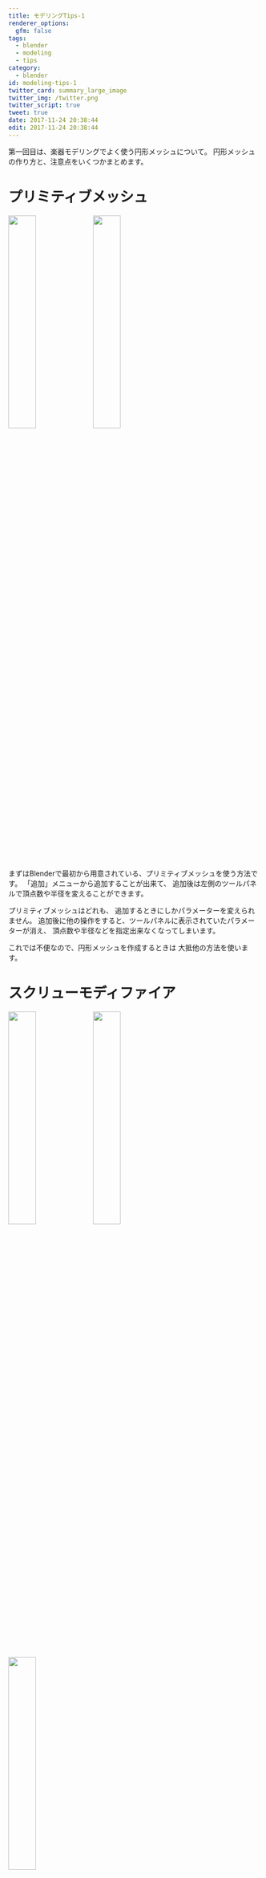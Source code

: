 ```yaml
---
title: モデリングTips-1
renderer_options:
  gfm: false
tags:
  - blender
  - modeling
  - tips
category:
  - blender
id: modeling-tips-1
twitter_card: summary_large_image
twitter_img: /twitter.png
twitter_script: true
tweet: true
date: 2017-11-24 20:38:44
edit: 2017-11-24 20:38:44
---
```


第一回目は、楽器モデリングでよく使う円形メッシュについて。
円形メッシュの作り方と、注意点をいくつかまとめます。

# プリミティブメッシュ

<img src="/blender/modeling-tips-1/img_000.png" width="33%" align="left">
<img src="/blender/modeling-tips-1/img_001.png" width="33%" align="left">
<br clear="left">

まずはBlenderで最初から用意されている、プリミティブメッシュを使う方法です。
「追加」メニューから追加することが出来て、
追加後は左側のツールパネルで頂点数や半径を変えることができます。

プリミティブメッシュはどれも、
追加するときにしかパラメーターを変えられません。
追加後に他の操作をすると、ツールパネルに表示されていたパラメーターが消え、
頂点数や半径などを指定出来なくなってしまいます。

これでは不便なので、円形メッシュを作成するときは
大抵他の方法を使います。

# スクリューモディファイア

<img src="/blender/modeling-tips-1/img_002.png" width="33%" align="left">
<img src="/blender/modeling-tips-1/img_003.png" width="33%" align="left">
<img src="/blender/modeling-tips-1/img_004.png" width="33%" align="left">
<br clear="left">
<img src="/blender/modeling-tips-1/img_005.png" width="33%" align="left">
<img src="/blender/modeling-tips-1/img_006.png" width="33%" align="left">
<img src="/blender/modeling-tips-1/img_007.png" width="33%" align="left">
<br clear="left">

スクリューモディファイアは、円形やらせん形状を生み出すモディファイアです。
まずは下準備として、頂点を1つだけ持つオブジェクトを作成します。

オブジェクトは何でも良いですが、
ここでは先ほどの円形プリミティブメッシュを使用します。

編集モードでどこか一つの頂点を選択し、
選択メニューの「反転」で選択状態を反転させます。
メッシュメニューの「削除 > 頂点」で頂点を削除します。

この状態でスクリューモディファイアを追加すると円形が出来上がります。
編集モードだと頂点だけ表示されますが、
オブジェクトモードにすると円形の辺が表示されるようになります。

欠点としては、頂点や辺だけだとウェイトを設定することが難しく、
ボーン変形を上手く設定できない場合があります。
実際ウェイトペイントモードに映り、ウェイトを設定しようとしても
なにも変化がありません。
一応いくつか回避方法があります。

<img src="/blender/modeling-tips-1/img_008.png" width="33%" align="left">
<img src="/blender/modeling-tips-1/img_009.png" width="33%" align="left">
<img src="/blender/modeling-tips-1/img_010.png" width="33%" align="left">
<br clear="left">

一つは自動ウェイトです。
オブジェクトを選択した状態で、Shiftを押しながらボーンを選択すると、
オブジェクトとボーンがどちらも選択され、
なおかつボーンがアクティブ状態になります。

この状態でオブジェクト(またはポーズ)メニューの
「親 > アーマチュア変形 > 自動のウェイトで」を選択すると、
頂点一つでもウェイト設定をすることが出来ます。

<img src="/blender/modeling-tips-1/img_011.png" width="33%" align="left">
<img src="/blender/modeling-tips-1/img_012.png" width="33%" align="left">
<img src="/blender/modeling-tips-1/img_013.png" width="33%" align="left">
<br clear="left">

他には、一度スクリューモディファイアを適用させて面を作り、
その状態でウェイトを塗る方法があります。

ウェイトを塗った後に頂点を削除し、
再度スクリューモディファイアを適用させると
ウェイト設定が残るようになります。

ウェイト設定が手間ですが、
スクリューモディファイアは編集する頂点数がぐっと減るので
とても便利です。


# べベルモディファイア

<img src="/blender/modeling-tips-1/img_014.png" width="33%" align="left">
<img src="/blender/modeling-tips-1/img_015.png" width="33%" align="left">
<img src="/blender/modeling-tips-1/img_016.png" width="33%" align="left">
<br clear="left">

べベルモディファイアは面取りを行うモディファイアです。
これを使用して、四角柱のオブジェクトを円柱にします。

まずは追加メニューから円柱オブジェクトを追加します。
このとき頂点を4、ふたのフィルタイプを「なし」にすることで
断面が四角い筒が出来上がります。

このオブジェクトにべベルモディファイアを追加します。
モディファイアの「幅」プロパティの値を大きくし、
「セグメント」プロパティの値を増やしていくと
徐々に円柱に近づいていきます。

この方法だと頂点の重なりが出来てしまうので、
モディファイア適用後に重複頂点を削除しないといけないですが、
他と比べてウェイト設定がしやすいです。

# カーブ+べベル

(編集中)

# Wonder mesh アドオン

(編集中)
